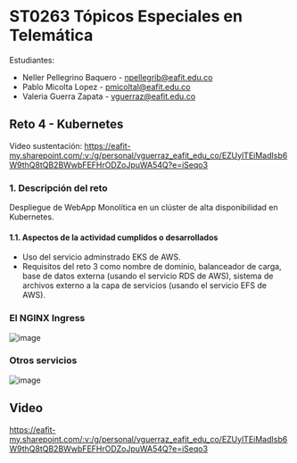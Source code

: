# ST0263 Tópicos Especiales en Telemática

Estudiantes:
- Neller Pellegrino Baquero - npellegrib@eafit.edu.co
- Pablo Micolta Lopez - pmicoltal@eafit.edu.co
- Valeria Guerra Zapata - vguerraz@eafit.edu.co

## Reto 4 - Kubernetes
Video sustentación: https://eafit-my.sharepoint.com/:v:/g/personal/vguerraz_eafit_edu_co/EZUylTEiMadIsb6W9thQ8tQB2BWwbFEFHrODZoJpuWA54Q?e=iSeqo3

### 1. Descripción del reto
Despliegue de WebApp Monolítica en un clúster de alta disponibilidad en Kubernetes.

####  1.1. Aspectos de la actividad cumplidos o desarrollados
- Uso del servicio adminstrado EKS de AWS.
- Requisitos del reto 3 como nombre de dominio, balanceador de carga, base de datos externa (usando el servicio RDS de AWS), sistema de archivos externo a la capa de servicios (usando el servicio EFS de AWS).

### El NGINX Ingress
![image](https://github.com/vguerraz/ST0263-reto4/assets/81716232/d120e390-f383-40c5-a28b-a21acc7ed2a2)

### Otros servicios
![image](https://github.com/vguerraz/ST0263-reto4/assets/81716232/5290b113-9e79-465c-943a-b19c814ce8fe)





## Video
https://eafit-my.sharepoint.com/:v:/g/personal/vguerraz_eafit_edu_co/EZUylTEiMadIsb6W9thQ8tQB2BWwbFEFHrODZoJpuWA54Q?e=iSeqo3
